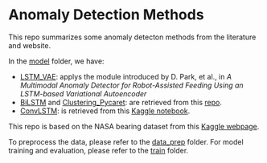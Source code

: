 # Anomaly Detection Methods

This repo summarizes some anomaly detecton methods from the literature and website. 

In the [model](Anomaly_Detection_Methods_1/AnomDetect/model) folder, we have: 
- [LSTM_VAE](Anomaly_Detection_Methods_1/AnomDetect/model/LSTM_VAE.py): applys the module introduced by D. Park, et al., in *A Multimodal Anomaly Detector for Robot-Assisted Feeding Using an LSTM-based Variational Autoencoder*
- [BiLSTM](Anomaly_Detection_Methods_1/AnomDetect/model/BiLSTM.py) and [Clustering_Pycaret](Anomaly_Detection_Methods_1/AnomDetect/model/Clustering_Pycaret.py):
  are retrieved from this [repo](https://github.com/Wb-az/timeseries-sensor-anomaly-detection/blob/main/multiple_timeseries_anomaly.ipynb).
- [ConvLSTM](Anomaly_Detection_Methods_1/AnomDetect/model/ConvLSTM.py): is retrieved from this [Kaggle notebook](https://www.kaggle.com/code/kyklosfraunhofer/anomaly-detection-on-nasa-bearings-dataset/notebook).

This repo is based on the NASA bearing dataset from this [Kaggle webpage](https://www.kaggle.com/datasets/vinayak123tyagi/bearing-dataset). 

To preprocess the data, please refer to the [data_prep](Anomaly_Detection_Methods_1/AnomDetect/model) folder. For model training and evaluation, please refer to the [train](Anomaly_Detection_Methods_1/AnomDetect/train) folder. 
